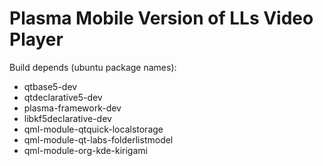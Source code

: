 # Plasma Mobile Version of LLs Video Player

Build depends (ubuntu package names):
* qtbase5-dev
* qtdeclarative5-dev
* plasma-framework-dev
* libkf5declarative-dev
* qml-module-qtquick-localstorage
* qml-module-qt-labs-folderlistmodel
* qml-module-org-kde-kirigami
